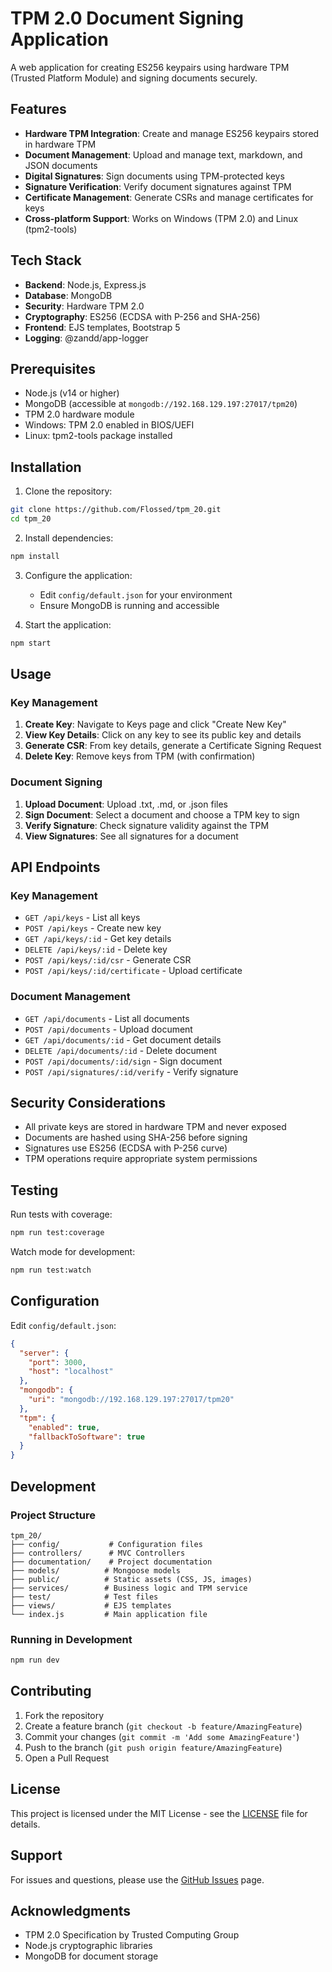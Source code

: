 # TPM 2.0 Document Signing Application

A web application for creating ES256 keypairs using hardware TPM (Trusted Platform Module) and signing documents securely.

## Features

- **Hardware TPM Integration**: Create and manage ES256 keypairs stored in hardware TPM
- **Document Management**: Upload and manage text, markdown, and JSON documents
- **Digital Signatures**: Sign documents using TPM-protected keys
- **Signature Verification**: Verify document signatures against TPM
- **Certificate Management**: Generate CSRs and manage certificates for keys
- **Cross-platform Support**: Works on Windows (TPM 2.0) and Linux (tpm2-tools)

## Tech Stack

- **Backend**: Node.js, Express.js
- **Database**: MongoDB
- **Security**: Hardware TPM 2.0
- **Cryptography**: ES256 (ECDSA with P-256 and SHA-256)
- **Frontend**: EJS templates, Bootstrap 5
- **Logging**: @zandd/app-logger

## Prerequisites

- Node.js (v14 or higher)
- MongoDB (accessible at `mongodb://192.168.129.197:27017/tpm20`)
- TPM 2.0 hardware module
- Windows: TPM 2.0 enabled in BIOS/UEFI
- Linux: tpm2-tools package installed

## Installation

1. Clone the repository:
```bash
git clone https://github.com/Flossed/tpm_20.git
cd tpm_20
```

2. Install dependencies:
```bash
npm install
```

3. Configure the application:
   - Edit `config/default.json` for your environment
   - Ensure MongoDB is running and accessible

4. Start the application:
```bash
npm start
```

## Usage

### Key Management

1. **Create Key**: Navigate to Keys page and click "Create New Key"
2. **View Key Details**: Click on any key to see its public key and details
3. **Generate CSR**: From key details, generate a Certificate Signing Request
4. **Delete Key**: Remove keys from TPM (with confirmation)

### Document Signing

1. **Upload Document**: Upload .txt, .md, or .json files
2. **Sign Document**: Select a document and choose a TPM key to sign
3. **Verify Signature**: Check signature validity against the TPM
4. **View Signatures**: See all signatures for a document

## API Endpoints

### Key Management
- `GET /api/keys` - List all keys
- `POST /api/keys` - Create new key
- `GET /api/keys/:id` - Get key details
- `DELETE /api/keys/:id` - Delete key
- `POST /api/keys/:id/csr` - Generate CSR
- `POST /api/keys/:id/certificate` - Upload certificate

### Document Management
- `GET /api/documents` - List all documents
- `POST /api/documents` - Upload document
- `GET /api/documents/:id` - Get document details
- `DELETE /api/documents/:id` - Delete document
- `POST /api/documents/:id/sign` - Sign document
- `POST /api/signatures/:id/verify` - Verify signature

## Security Considerations

- All private keys are stored in hardware TPM and never exposed
- Documents are hashed using SHA-256 before signing
- Signatures use ES256 (ECDSA with P-256 curve)
- TPM operations require appropriate system permissions

## Testing

Run tests with coverage:
```bash
npm run test:coverage
```

Watch mode for development:
```bash
npm run test:watch
```

## Configuration

Edit `config/default.json`:
```json
{
  "server": {
    "port": 3000,
    "host": "localhost"
  },
  "mongodb": {
    "uri": "mongodb://192.168.129.197:27017/tpm20"
  },
  "tpm": {
    "enabled": true,
    "fallbackToSoftware": true
  }
}
```

## Development

### Project Structure
```
tpm_20/
├── config/           # Configuration files
├── controllers/      # MVC Controllers
├── documentation/    # Project documentation
├── models/          # Mongoose models
├── public/          # Static assets (CSS, JS, images)
├── services/        # Business logic and TPM service
├── test/            # Test files
├── views/           # EJS templates
└── index.js         # Main application file
```

### Running in Development
```bash
npm run dev
```

## Contributing

1. Fork the repository
2. Create a feature branch (`git checkout -b feature/AmazingFeature`)
3. Commit your changes (`git commit -m 'Add some AmazingFeature'`)
4. Push to the branch (`git push origin feature/AmazingFeature`)
5. Open a Pull Request

## License

This project is licensed under the MIT License - see the [LICENSE](LICENSE) file for details.

## Support

For issues and questions, please use the [GitHub Issues](https://github.com/Flossed/tpm_20/issues) page.

## Acknowledgments

- TPM 2.0 Specification by Trusted Computing Group
- Node.js cryptographic libraries
- MongoDB for document storage
